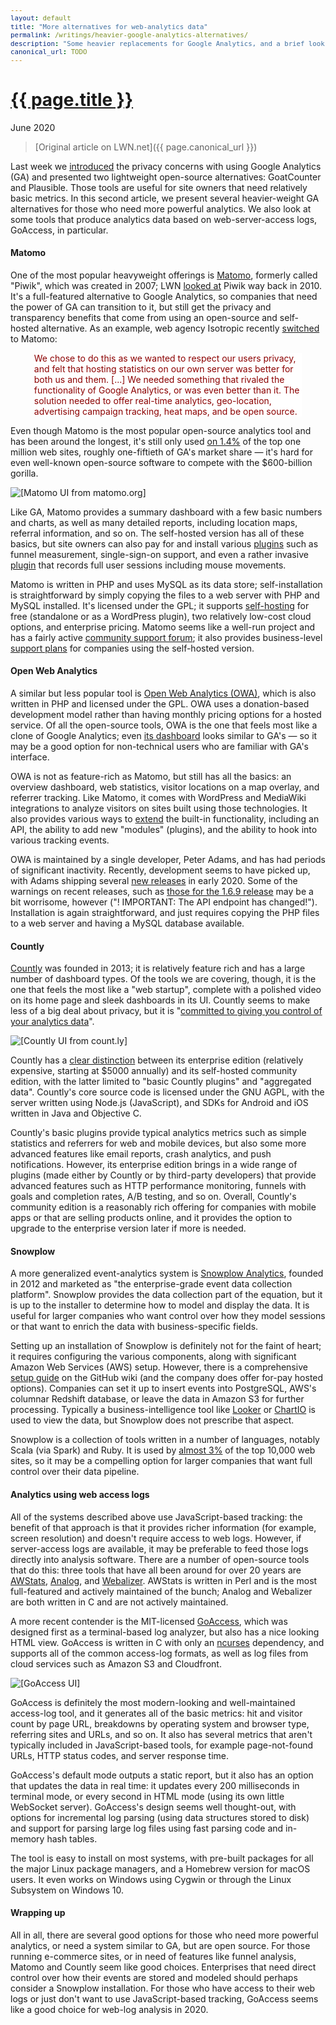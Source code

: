 ```yaml
---
layout: default
title: "More alternatives for web-analytics data"
permalink: /writings/heavier-google-analytics-alternatives/
description: "Some heavier replacements for Google Analytics, and a brief look at log-based analytics tools"
canonical_url: TODO
---
```

<h1><a href="{{ page.permalink }}">{{ page.title }}</a></h1>
<p class="subtitle">June 2020</p>

> [Original article on LWN.net]({{ page.canonical_url }})

<style>
DIV.BigQuote {
    font-style: normal;
    font-weight: normal;
    color: darkred;
    background-color: white;
    margin-left: 1cm;
    margin-right: 1cm;
}
pre {
    font-size: 90%;
    word-spacing: 0;
}
</style>


<p>Last week we <a href="https://lwn.net/Articles/822568/">introduced</a> the privacy
concerns with using Google Analytics (GA) and presented two lightweight
open-source alternatives: GoatCounter and Plausible. Those tools are useful
for site owners that need relatively basic metrics. In this second article,
we present several heavier-weight GA alternatives for those who need more
powerful analytics. We also look at some tools that produce analytics data
based on web-server-access logs, GoAccess, in particular.</p>

<h4>Matomo</h4>

<p>One of the most popular heavyweight offerings is <a
href="https://matomo.org/">Matomo</a>, formerly called "Piwik", which was
created in 2007; LWN <a href="https://lwn.net/Articles/372594/">looked
at</a> Piwik way back in 2010. It's a full-featured alternative to Google
Analytics, so companies that need the power of GA can transition to it, but
still get the privacy and transparency benefits that come from using an
open-source and self-hosted alternative. As an example, web agency
Isotropic recently <a
href="https://isotropic.co/moving-to-matomo-google-analytics-biggest-competition/">switched</a>
to Matomo:</p>

<div class="BigQuote"> <p>We chose to do this as we wanted to respect our
users privacy, and felt that hosting statistics on our own server was
better for both us and them. [...] We needed something that rivaled the
functionality of Google Analytics, or was even better than it. The solution
needed to offer real-time analytics, geo-location, advertising campaign
tracking, heat maps, and be open source.</p> </div>

<p>Even though Matomo is the most popular open-source analytics tool and
has been around the longest, it's still only used <a
href="https://trends.builtwith.com/analytics/Matomo">on 1.4%</a> of the top
one million web sites, roughly one-fiftieth of GA's market share &mdash;
it's hard for even well-known open-source software to compete with the
$600-billion gorilla.</p>

<img class="photo" src="/images/lwn-matomo.png" alt="[Matomo UI from matomo.org]"
title="Matomo UI">

<p>Like GA, Matomo provides a summary dashboard with a few basic numbers
and charts, as well as many detailed reports, including location maps,
referral information, and so on. The self-hosted version has all of these
basics, but site owners can also pay for and install various <a
href="https://plugins.matomo.org/">plugins</a> such as funnel measurement,
single-sign-on support, and even a rather invasive <a
href="https://plugins.matomo.org/HeatmapSessionRecording">plugin</a> that
records full user sessions including mouse movements. </p>

<p>Matomo is written in PHP and uses MySQL as its data store;
self-installation is straightforward by simply copying the files to a
web server with PHP and MySQL installed. It's licensed under the GPL; it supports <a
href="https://matomo.org/docs/installation/">self-hosting</a> for free
(standalone or as a WordPress plugin), two relatively low-cost cloud
options, and enterprise pricing. Matomo seems like a well-run project and
has a fairly active <a href="https://forum.matomo.org/">community support
forum</a>; it also provides business-level <a
href="https://matomo.org/support-plans/">support plans</a> for companies
using the self-hosted version.</p>

<h4>Open Web Analytics</h4>

<p>A similar but less popular tool is <a
href="http://www.openwebanalytics.com/">Open Web Analytics (OWA)</a>, which
is also written in PHP and licensed under the GPL. OWA uses a
donation-based development model rather than having monthly pricing options
for a hosted service. Of all the open-source tools, OWA is the one that
feels most like a clone of Google Analytics; even <a
href="http://demo.openwebanalytics.com/owa/index.php?owa_do=base.reportDashboard&owa_siteId=c9b7d12e322c7c360fb8f7c72ffe4c41">its
dashboard</a> looks similar to GA's &mdash; so it may be a good option for
non-technical users who are familiar with GA's interface.</p>

<p>OWA is not as feature-rich as Matomo, but still has all the basics: an
overview dashboard, web statistics, visitor locations on a map overlay, and
referrer tracking. Like Matomo, it comes with WordPress and MediaWiki
integrations to analyze visitors on sites built using those
technologies. It also provides various ways to <a
href="https://github.com/Open-Web-Analytics/Open-Web-Analytics/wiki#extending-owa">extend</a>
the built-in functionality, including an API, the ability to add new "modules"
(plugins), and the ability to hook into various tracking events.</p>

<p>OWA is maintained by a single developer, Peter Adams, and has had
periods of significant
inactivity. Recently, development seems to have picked up, with Adams
shipping several <a
href="https://github.com/Open-Web-Analytics/Open-Web-Analytics/releases">new
releases</a> in early 2020.
Some of the warnings on recent releases, such as <a
href="https://github.com/Open-Web-Analytics/Open-Web-Analytics/releases/tag/1.6.9">those
for the 1.6.9 release</a> may be a bit worrisome, however ("<span>!
IMPORTANT: The API endpoint has 
changed!</span>"). Installation is again straightforward, and just requires
copying the PHP files to a web server and having a MySQL database
available.</p>

<h4>Countly</h4>

<p><a href="https://count.ly/">Countly</a> was founded in 2013; it is
relatively feature rich and has a large number of dashboard types. Of the
tools we are covering, though, it is the one that feels the most like a "web
startup", complete with a polished video on its home page and sleek
dashboards in its UI.  Countly seems to make less of a big deal about
privacy, but it is "<a
href="https://count.ly/your-data-your-rules">committed to giving you
control of your analytics data</a>".</p>

<img class="photo" src="/images/lwn-countly.png" alt="[Countly UI from count.ly]"
title="Countly UI">

<p>Countly has a <a href="https://count.ly/pricing">clear distinction</a>
between its enterprise edition (relatively expensive, starting at $5000
annually) and its self-hosted community edition, with the latter limited to
"basic Countly plugins" and "aggregated data". Countly's core source code
is licensed under the GNU AGPL, with the server written using Node.js
(JavaScript), and SDKs for Android and iOS written in Java and Objective&nbsp;C.</p>

<p>Countly's basic plugins provide typical analytics metrics such as simple
statistics and referrers for web and mobile devices, but also some more advanced
features like email reports, crash analytics, and push
notifications. However, its enterprise edition brings in a wide range of
plugins (made either by Countly or by third-party developers) that provide
advanced features such as HTTP performance monitoring, funnels with goals
and completion rates, A/B testing, and so on. Overall, Countly's community
edition is a reasonably rich offering for companies with mobile apps or
that are selling
products online, and it provides the option to upgrade to the enterprise version later if more is
needed.</p>

<h4>Snowplow</h4>

<p>A more generalized event-analytics system is <a
href="https://snowplowanalytics.com/">Snowplow Analytics</a>, founded in
2012 and marketed as "<span>the enterprise-grade event data collection
platform</span>". Snowplow provides the data collection part of the
equation, but it is up to the installer to determine how to model and
display the data. It is useful for larger companies who want control over
how they model sessions or that want to  enrich the data with business-specific
fields.</p>

<p>Setting up an installation of Snowplow is definitely not for the faint
of heart; it requires configuring the various components, along with
significant Amazon Web Services (AWS) setup. However, there is a comprehensive <a
href="https://github.com/snowplow/snowplow/wiki/Setting-up-Snowplow">setup
guide</a> on the GitHub wiki (and the company does offer for-pay hosted
options).  Companies can set it up to insert events into PostgreSQL, AWS's
columnar Redshift database, or leave the data in Amazon S3 for further
processing.  Typically a business-intelligence tool like <a
href="https://looker.com/">Looker</a> or <a
href="https://chartio.com/">ChartIO</a> is used to view the data, but
Snowplow does not prescribe that aspect.</p>

<p>Snowplow is a collection of tools written in a number of languages,
notably Scala (via Spark) and Ruby. It is used by <a
href="https://trends.builtwith.com/analytics/Snowplow">almost 3%</a> of the
top 10,000 web sites, so it may be a compelling option for larger companies that
want full control over their data pipeline.</p>

<h4>Analytics using web access logs</h4>

<p>All of the systems described above use JavaScript-based tracking: the
benefit of that approach is that it provides richer information (for
example, screen resolution) and doesn't require access to web
logs. However, if server-access logs are available, it may be preferable to
feed those logs directly into analysis software. There are a number of
open-source tools that do this: three tools that have all been around for
over 20 years are <a href="https://awstats.sourceforge.io/">AWStats</a>, <a
href="https://analog.readthedocs.io/en/latest/">Analog</a>, and <a
href="http://www.webalizer.org/">Webalizer</a>. AWStats is written in Perl
and is the most full-featured and actively maintained of the bunch; Analog
and Webalizer are both written in C and are not actively maintained.</p>

<p>A more recent contender is the MIT-licensed <a
href="https://goaccess.io/">GoAccess</a>, which was designed first as a
terminal-based log analyzer, but also has a nice looking HTML
view. GoAccess is written in C with only an <a
href="https://invisible-island.net/ncurses/">ncurses</a> dependency, 
and supports all of the common access-log formats, as well as log files
from cloud services such as Amazon S3 and Cloudfront.</p>

<img class="photo" src="/images/lwn-goaccess-html.png" alt="[GoAccess UI]"
title="GoAccess UI">

<p>GoAccess is definitely the most modern-looking and well-maintained
access-log tool, and it generates all of the basic metrics: hit and visitor
count by page URL, breakdowns by operating system and browser type,
referring sites and URLs, and so on. It also has several metrics that
aren't typically included in JavaScript-based tools, for example
page-not-found URLs, HTTP status codes, and server response time.</p>

<p>GoAccess's default mode outputs a static report, but it also has an
option that updates the data in real time: it updates every 200
milliseconds in terminal mode, or every second in HTML mode (using its own
little WebSocket server). GoAccess's design seems well thought-out,
with options for incremental log parsing (using data structures stored
to disk) and support for parsing large log files using fast parsing code and
in-memory hash tables.</p>

<p>The tool is easy to install on most systems, with pre-built packages for
all the major Linux package managers, and a Homebrew version for macOS
users. It even works on Windows using Cygwin or through the Linux
Subsystem on Windows&nbsp;10.</p>

<h4>Wrapping up</h4>

<p>All in all, there are several good options for those who need more
powerful analytics, or need a system similar to GA, but are open source. For
those running e-commerce sites, or in need of features like funnel
analysis, Matomo and Countly seem like good choices. Enterprises that need
direct control over how their events are stored and modeled should perhaps
consider a Snowplow installation. For those who have access to their web
logs or just don't want to use JavaScript-based tracking, GoAccess seems
like a good choice for web-log analysis in 2020.</p>
